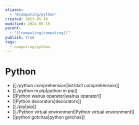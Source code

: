 ```yaml
---
aliases:
  - "#computing/python"
created: 2023-05-30
modified: 2024-05-15
parent:
  - "[[computing|computing]]"
publish: true
tags:
  - computing/python
---
```


# Python
- [[./python comprehension|list/dict comprehension]]
- [[./python m pip|python m pip]]
- [[Python walrus operator|walrus operator]]
- [[Python decorators|decorators]]
- [[./pip|pip]]
- [[./Python virtual environment|Python virtual environment]]
- [[python gotchas|python gotchas]]